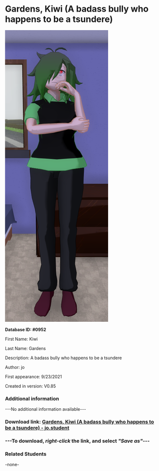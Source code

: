 # Gardens, Kiwi (A badass bully who happens to be a tsundere)

<img src="../../Files/Images/Gardens, Kiwi (A badass bully who happens to be a tsundere).png" title="Gardens, Kiwi (A badass bully who happens to be a tsundere) - jo">

**Database ID: #0952**

First Name: Kiwi

Last Name: Gardens

Description: A badass bully who happens to be a tsundere

Author: jo

First appearance: 9/23/2021

Created in version: V0.85

### Additional information

---No additional information available---

### Download link: <a href="https://raw.githubusercontent.com/Arbiter1223/Daigaku-Gurashi-Custom-Students/master/Files/Student%20Files/Gardens%2C%20Kiwi%20(A%20badass%20bully%20who%20happens%20to%20be%20a%20tsundere)%20-%20jo.student">Gardens, Kiwi (A badass bully who happens to be a tsundere) - jo.student</a>

### ---**To download, _right-click_ the link, and select _"Save as"_**---

### Related Students

-none-
